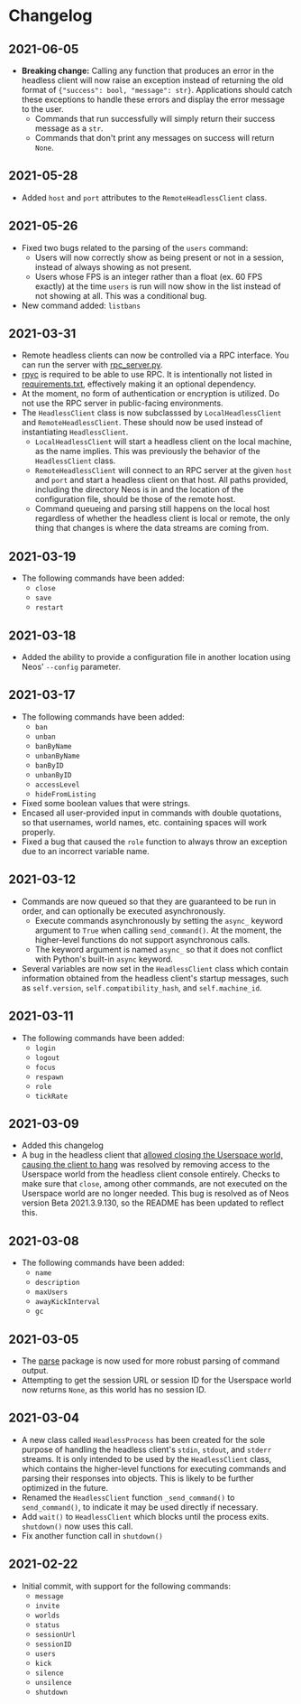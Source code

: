 # Changelog

## 2021-06-05
* **Breaking change:** Calling any function that produces an error in the headless client will now raise an exception instead of returning the old format of `{"success": bool, "message": str}`. Applications should catch these exceptions to handle these errors and display the error message to the user.
  * Commands that run successfully will simply return their success message as a `str`.
  * Commands that don't print any messages on success will return `None`.

## 2021-05-28
* Added `host` and `port` attributes to the `RemoteHeadlessClient` class.

## 2021-05-26
* Fixed two bugs related to the parsing of the `users` command:
  * Users will now correctly show as being present or not in a session, instead of always showing as not present.
  * Users whose FPS is an integer rather than a float (ex. 60 FPS exactly) at the time `users` is run will now show in the list instead of not showing at all. This was a conditional bug.
* New command added: `listbans`

## 2021-03-31
* Remote headless clients can now be controlled via a RPC interface. You can run the server with [rpc_server.py](rpc_server.py).
* [rpyc](https://github.com/tomerfiliba-org/rpyc) is required to be able to use RPC. It is intentionally not listed in [requirements.txt](requirements.txt), effectively making it an optional dependency.
* At the moment, no form of authentication or encryption is utilized. Do not use the RPC server in public-facing environments.
* The `HeadlessClient` class is now subclasssed by `LocalHeadlessClient` and `RemoteHeadlessClient`. These should now be used instead of instantiating `HeadlessClient`.
  * `LocalHeadlessClient` will start a headless client on the local machine, as the name implies. This was previously the behavior of the `HeadlessClient` class.
  * `RemoteHeadlessClient` will connect to an RPC server at the given `host` and `port` and start a headless client on that host. All paths provided, including the directory Neos is in and the location of the configuration file, should be those of the remote host.
  * Command queueing and parsing still happens on the local host regardless of whether the headless client is local or remote, the only thing that changes is where the data streams are coming from.

## 2021-03-19
* The following commands have been added:
  * `close`
  * `save`
  * `restart`

## 2021-03-18
* Added the ability to provide a configuration file in another location using Neos' `--config` parameter.

## 2021-03-17
* The following commands have been added:
  * `ban`
  * `unban`
  * `banByName`
  * `unbanByName`
  * `banByID`
  * `unbanByID`
  * `accessLevel`
  * `hideFromListing`
* Fixed some boolean values that were strings.
* Encased all user-provided input in commands with double quotations, so that usernames, world names, etc. containing spaces will work properly.
* Fixed a bug that caused the `role` function to always throw an exception due to an incorrect variable name.

## 2021-03-12
* Commands are now queued so that they are guaranteed to be run in order, and can optionally be executed asynchronously.
  * Execute commands asynchronously by setting the `async_` keyword argument to `True` when calling `send_command()`. At the moment, the higher-level functions do not support asynchronous calls.
  * The keyword argument is named `async_` so that it does not conflict with Python's built-in `async` keyword.
* Several variables are now set in the `HeadlessClient` class which contain information obtained from the headless client's startup messages, such as `self.version`, `self.compatibility_hash`, and `self.machine_id`.

## 2021-03-11
* The following commands have been added:
  * `login`
  * `logout`
  * `focus`
  * `respawn`
  * `role`
  * `tickRate`

## 2021-03-09
* Added this changelog
* A bug in the headless client that [allowed closing the Userspace world, causing the client to hang](https://github.com/Neos-Metaverse/NeosPublic/issues/1811) was resolved by removing access to the Userspace world from the headless client console entirely. Checks to make sure that `close`, among other commands, are not executed on the Userspace world are no longer needed. This bug is resolved as of Neos version Beta 2021.3.9.130, so the README has been updated to reflect this.

## 2021-03-08
* The following commands have been added:
  * `name`
  * `description`
  * `maxUsers`
  * `awayKickInterval`
  * `gc`

## 2021-03-05
* The [parse](https://github.com/r1chardj0n3s/parse) package is now used for more robust parsing of command output.
* Attempting to get the session URL or session ID for the Userspace world now returns `None`, as this world has no session ID.

## 2021-03-04
* A new class called `HeadlessProcess` has been created for the sole purpose of handling the headless client's `stdin`, `stdout`, and `stderr` streams. It is only intended to be used by the `HeadlessClient` class, which contains the higher-level functions for executing commands and parsing their responses into objects. This is likely to be further optimized in the future.
* Renamed the `HeadlessClient` function `_send_command()` to `send_command()`, to indicate it may be used directly if necessary.
* Add `wait()` to `HeadlessClient` which blocks until the process exits. `shutdown()` now uses this call.
* Fix another function call in `shutdown()`

## 2021-02-22
* Initial commit, with support for the following commands:
  * `message`
  * `invite`
  * `worlds`
  * `status`
  * `sessionUrl`
  * `sessionID`
  * `users`
  * `kick`
  * `silence`
  * `unsilence`
  * `shutdown`
